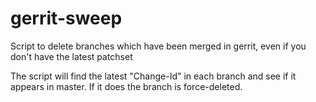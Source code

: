 gerrit-sweep
============

Script to delete branches which have been merged in gerrit, even if you don't have the latest patchset

The script will find the latest "Change-Id" in each branch and see if it appears in master. If it does the branch is force-deleted.
